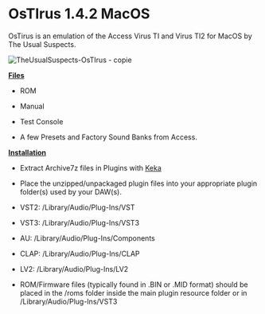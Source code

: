 # OsTIrus 1.4.2 MacOS

OsTirus is an emulation of the Access Virus TI and Virus TI2 for MacOS by The Usual Suspects.

![TheUsualSuspects-OsTIrus - copie](https://github.com/user-attachments/assets/2b0b6a00-08af-4d8c-b4ff-7e5ba74e11e7)

**<ins>Files</ins>**

- ROM

- Manual

- Test Console 

- A few Presets and Factory Sound Banks from Access.

**<ins>Installation</ins>**

- Extract Archive7z files in Plugins with [Keka](https://github.com/aonez/Keka)

- Place the unzipped/unpackaged plugin files into your appropriate plugin folder(s) used by your DAW(s).

- VST2:    /Library/Audio/Plug-Ins/VST

- VST3:    /Library/Audio/Plug-Ins/VST3

- AU:      /Library/Audio/Plug-Ins/Components

- CLAP:    /Library/Audio/Plug-Ins/CLAP

- LV2:     /Library/Audio/Plug-Ins/LV2

- ROM/Firmware files (typically found in .BIN or .MID format) should be placed in the /roms folder inside the main plugin resource folder or in /Library/Audio/Plug-Ins/VST3
